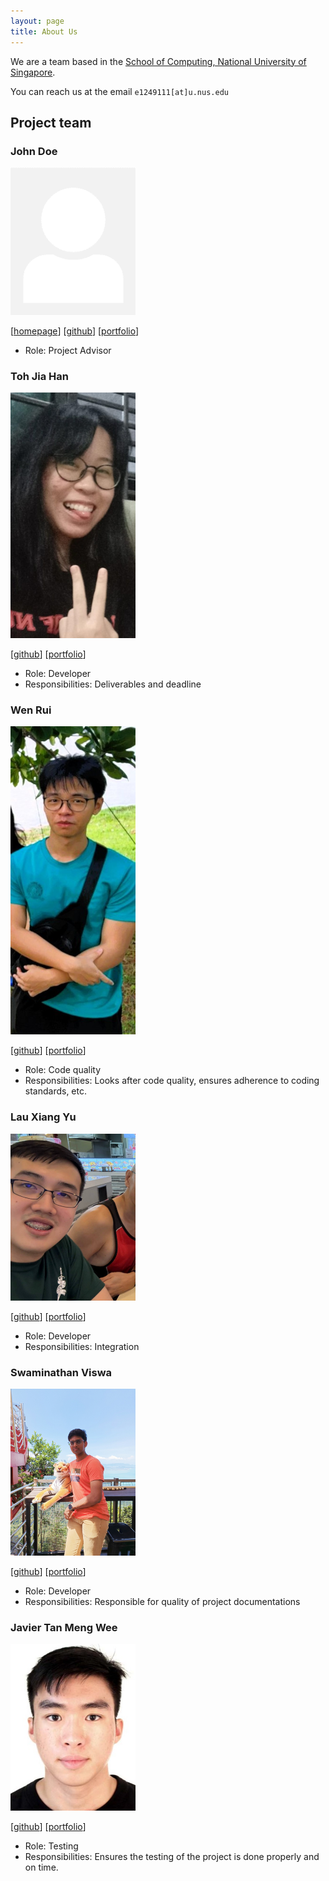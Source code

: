 ```yaml
---
layout: page
title: About Us
---
```


We are a team based in the [School of Computing, National University of Singapore](https://www.comp.nus.edu.sg).

You can reach us at the email `e1249111[at]u.nus.edu`

## Project team

### John Doe

<img src="images/johndoe.png" width="200px">

[[homepage](http://www.comp.nus.edu.sg/~damithch)]
[[github](https://github.com/johndoe)]
[[portfolio](team/tohjh)]

- Role: Project Advisor


### Toh Jia Han

<img src="images/tohjh.png" width="200px">

[[github](http://github.com/tohjh)]
[[portfolio](team/tohjh.md)]

* Role: Developer
* Responsibilities: Deliverables and deadline

### Wen Rui

<img src="images/currynia.png" width="200px">

[[github](http://github.com/currynia)]
[[portfolio](team/currynia.md)]

* Role: Code quality
* Responsibilities: Looks after code quality, ensures adherence to coding standards, etc.

### Lau Xiang Yu

<img src="images/dessnowy.png" width="200px">

[[github](http://github.com/DesSnowy)] 
[[portfolio](team/dessnowy.md)]

* Role: Developer
* Responsibilities: Integration


### Swaminathan Viswa


<img src="images/swaminathanviswa.png" width="200px">

[[github](http://github.com/SwaminathanViswa)]
[[portfolio](team/swaminathanviswa.md)]


* Role: Developer
* Responsibilities: Responsible for quality of project documentations

 ### Javier Tan Meng Wee

<img src="images/incogdino.png" width="200px">


[[github](http://github.com/incogdino)]
[[portfolio](team/incogdino.md)]


* Role: Testing
* Responsibilities: Ensures the testing of the project is done properly and on time.
